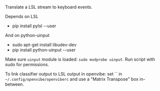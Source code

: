 Translate a LSL stream to keyboard events.

Depends on LSL

* pip install pylsl --user

And on python-uinput

* sudo apt-get install libudev-dev
* pip install python-uinput --user

Make sure `uinput` module is loaded: `sudo modprobe uinput`. Run script with sudo for permissions.

To link classifier output to LSL output in openvibe: set `` in `~/.config/openvibe/openviberc` and use a "Matrix Transpose" box in-between.
